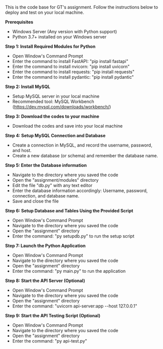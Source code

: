 This is the code base for GT's assignment. Follow the instructions below to deploy and test on your local machine.

**Prerequisites**
- Windows Server (Any version with Python support)
- Python 3.7+ installed on your Windows server

**Step 1: Install Required Modules for Python**
- Open Window's Command Prompt
- Enter the command to install FastAPI: "pip install fastapi"
- Enter the command to install nvicorn: "pip install uvicorn"
- Enter the command to install requests: "pip install requests"
- Enter the command to install pydantic: "pip install pydantic" 

**Step 2: Install MySQL**
- Setup MySQL server in your local machine
- Recommended tool: MySQL Workbench (https://dev.mysql.com/downloads/workbench/)

**Step 3: Download the codes to your machine**
- Download the codes and save into your local machine

**Step 4: Setup MySQL Connection and Database**
- Create a connection in MySQL, and record the username, password, and host.
- Create a new database (or schema) and remember the database name.

**Step 5: Enter the Database information**
- Navigate to the directory where you saved the code
- Open the "assignment/modules" directory
- Edit the file "db.py" with any text editor
- Enter the database information accordingly: Username, password, connection, and database name.
- Save and close the file

**Step 6: Setup Database and Tables Using the Provided Script**
- Open Window's Command Prompt
- Navigate to the directory where you saved the code
- Open the "assignment" directory
- Enter the command: "py setupdb.py" to run the setup script

**Step 7: Launch the Python Application**
- Open Window's Command Prompt
- Navigate to the directory where you saved the code
- Open the "assignment" directory
- Enter the command: "py main.py" to run the application

**Step 8: Start the API Server (Optional)**
- Open Window's Command Prompt
- Navigate to the directory where you saved the code
- Open the "assignment" directory
- Enter the command: "uvicorn api-server:app --host 127.0.0.1"

**Step 9: Start the API Testing Script (Optional)**
- Open Window's Command Prompt
- Navigate to the directory where you saved the code
- Open the "assignment" directory
- Enter the command: "py api-test.py"
